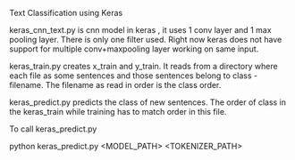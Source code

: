 
Text Classification using Keras

keras_cnn_text.py is cnn model in keras , it uses 1 conv layer and 1 max pooling layer. There is only one filter used. Right now keras does
not have support for multiple conv+maxpooling layer working on same input. 

keras_train.py creates x_train and y_train. It reads from a directory where each file as some sentences and those sentences 
belong to class - filename. The filename as read in order is the class order.

keras_predict.py predicts the class of new sentences. The order of class in the keras_train while training has to match order in this file.

To call keras_predict.py

python keras_predict.py <MODEL_PATH> <TOKENIZER_PATH> <SENTENCE IN DOUBLE QUOTES>

